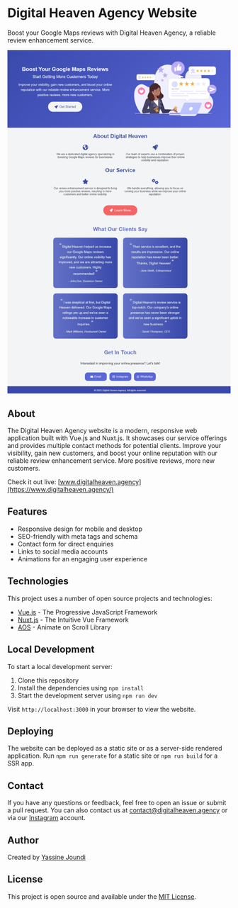 # Digital Heaven Agency Website

Boost your Google Maps reviews with Digital Heaven Agency, a reliable review enhancement service.

![Website screenshot](./screenshot.jpeg)

## About

The Digital Heaven Agency website is a modern, responsive web application built with Vue.js and Nuxt.js. It showcases our service offerings and provides multiple contact methods for potential clients. Improve your visibility, gain new customers, and boost your online reputation with our reliable review enhancement service. More positive reviews, more new customers.

Check it out live: [www.digitalheaven.agency](https://www.digitalheaven.agency/)

## Features

- Responsive design for mobile and desktop
- SEO-friendly with meta tags and schema
- Contact form for direct enquiries
- Links to social media accounts
- Animations for an engaging user experience

## Technologies

This project uses a number of open source projects and technologies:

- [Vue.js](https://vuejs.org/) - The Progressive JavaScript Framework
- [Nuxt.js](https://nuxtjs.org/) - The Intuitive Vue Framework
- [AOS](https://michalsnik.github.io/aos/) - Animate on Scroll Library

## Local Development

To start a local development server:

1. Clone this repository
2. Install the dependencies using `npm install`
3. Start the development server using `npm run dev`

Visit `http://localhost:3000` in your browser to view the website.

## Deploying

The website can be deployed as a static site or as a server-side rendered application. Run `npm run generate` for a static site or `npm run build` for a SSR app.

## Contact

If you have any questions or feedback, feel free to open an issue or submit a pull request. You can also contact us at contact@digitalheaven.agency or via our [Instagram](https://www.instagram.com/digitalheaven.agency/) account.

## Author

Created by [Yassine Joundi](https://github.com/yassinejoundi)

## License

This project is open source and available under the [MIT License](LICENSE).
